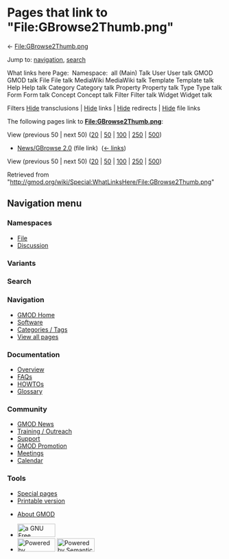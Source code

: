 <div id="mw-page-base" class="noprint">

</div>

<div id="mw-head-base" class="noprint">

</div>

<div id="content" class="mw-body" role="main">

<span id="top"></span>

<div id="mw-js-message" style="display:none;">

</div>



# <span dir="auto">Pages that link to "File:GBrowse2Thumb.png"</span>

<div id="bodyContent">

<div id="contentSub">

←
[File:GBrowse2Thumb.png](/wiki/File:GBrowse2Thumb.png "File:GBrowse2Thumb.png")

</div>

<div id="jump-to-nav" class="mw-jump">

Jump to: [navigation](#mw-navigation), [search](#p-search)

</div>

<div id="mw-content-text">

What links here Page:  Namespace:  all (Main) Talk User User talk GMOD
GMOD talk File File talk MediaWiki MediaWiki talk Template Template talk
Help Help talk Category Category talk Property Property talk Type Type
talk Form Form talk Concept Concept talk Filter Filter talk Widget
Widget talk

Filters
[Hide](/mediawiki/index.php?title=Special:WhatLinksHere/File:GBrowse2Thumb.png&hidetrans=1 "Special:WhatLinksHere/File:GBrowse2Thumb.png")
transclusions \|
[Hide](/mediawiki/index.php?title=Special:WhatLinksHere/File:GBrowse2Thumb.png&hidelinks=1 "Special:WhatLinksHere/File:GBrowse2Thumb.png")
links \|
[Hide](/mediawiki/index.php?title=Special:WhatLinksHere/File:GBrowse2Thumb.png&hideredirs=1 "Special:WhatLinksHere/File:GBrowse2Thumb.png")
redirects \|
[Hide](/mediawiki/index.php?title=Special:WhatLinksHere/File:GBrowse2Thumb.png&hideimages=1 "Special:WhatLinksHere/File:GBrowse2Thumb.png")
file links

The following pages link to
**[File:GBrowse2Thumb.png](/wiki/File:GBrowse2Thumb.png "File:GBrowse2Thumb.png")**:

View (previous 50 \| next 50)
([20](/mediawiki/index.php?title=Special:WhatLinksHere/File:GBrowse2Thumb.png&limit=20 "Special:WhatLinksHere/File:GBrowse2Thumb.png")
\|
[50](/mediawiki/index.php?title=Special:WhatLinksHere/File:GBrowse2Thumb.png&limit=50 "Special:WhatLinksHere/File:GBrowse2Thumb.png")
\|
[100](/mediawiki/index.php?title=Special:WhatLinksHere/File:GBrowse2Thumb.png&limit=100 "Special:WhatLinksHere/File:GBrowse2Thumb.png")
\|
[250](/mediawiki/index.php?title=Special:WhatLinksHere/File:GBrowse2Thumb.png&limit=250 "Special:WhatLinksHere/File:GBrowse2Thumb.png")
\|
[500](/mediawiki/index.php?title=Special:WhatLinksHere/File:GBrowse2Thumb.png&limit=500 "Special:WhatLinksHere/File:GBrowse2Thumb.png"))

- [News/GBrowse 2.0](/wiki/News/GBrowse_2.0 "News/GBrowse 2.0") (file
  link) ‎ <span class="mw-whatlinkshere-tools">([←
  links](/mediawiki/index.php?title=Special:WhatLinksHere&target=News%2FGBrowse+2.0 "Special:WhatLinksHere"))</span>

View (previous 50 \| next 50)
([20](/mediawiki/index.php?title=Special:WhatLinksHere/File:GBrowse2Thumb.png&limit=20 "Special:WhatLinksHere/File:GBrowse2Thumb.png")
\|
[50](/mediawiki/index.php?title=Special:WhatLinksHere/File:GBrowse2Thumb.png&limit=50 "Special:WhatLinksHere/File:GBrowse2Thumb.png")
\|
[100](/mediawiki/index.php?title=Special:WhatLinksHere/File:GBrowse2Thumb.png&limit=100 "Special:WhatLinksHere/File:GBrowse2Thumb.png")
\|
[250](/mediawiki/index.php?title=Special:WhatLinksHere/File:GBrowse2Thumb.png&limit=250 "Special:WhatLinksHere/File:GBrowse2Thumb.png")
\|
[500](/mediawiki/index.php?title=Special:WhatLinksHere/File:GBrowse2Thumb.png&limit=500 "Special:WhatLinksHere/File:GBrowse2Thumb.png"))

</div>

<div class="printfooter">

Retrieved from
"<http://gmod.org/wiki/Special:WhatLinksHere/File:GBrowse2Thumb.png>"

</div>

<div id="catlinks" class="catlinks catlinks-allhidden">

</div>

<div class="visualClear">

</div>

</div>

</div>

<div id="mw-navigation">

## Navigation menu

<div id="mw-head">



<div id="left-navigation">

<div id="p-namespaces" class="vectorTabs" role="navigation"
aria-labelledby="p-namespaces-label">

### Namespaces

- <span id="ca-nstab-image"><a href="/wiki/File:GBrowse2Thumb.png" accesskey="c"
  title="View the file page [c]">File</a></span>
- <span id="ca-talk"><a
  href="/mediawiki/index.php?title=File_talk:GBrowse2Thumb.png&amp;action=edit&amp;redlink=1"
  accesskey="t"
  title="Discussion about the content page [t]">Discussion</a></span>

</div>

<div id="p-variants" class="vectorMenu emptyPortlet" role="navigation"
aria-labelledby="p-variants-label">

### 

### Variants[](#)

<div class="menu">

</div>

</div>

</div>

<div id="right-navigation">





</div>

<div id="p-search" role="search">

### Search

<div id="simpleSearch">

</div>

</div>

</div>

</div>

<div id="mw-panel">

<div id="p-logo" role="banner">

<a href="/wiki/Main_Page"
style="background-image: url(http://gmod.org/images/GMOD-cogs.png);"
title="Visit the main page"></a>

</div>

<div id="p-Navigation" class="portal" role="navigation"
aria-labelledby="p-Navigation-label">

### Navigation

<div class="body">

- <span id="n-GMOD-Home">[GMOD Home](/wiki/Main_Page)</span>
- <span id="n-Software">[Software](/wiki/GMOD_Components)</span>
- <span id="n-Categories-.2F-Tags">[Categories /
  Tags](/wiki/Categories)</span>
- <span id="n-View-all-pages">[View all
  pages](/wiki/Special:AllPages)</span>

</div>

</div>

<div id="p-Documentation" class="portal" role="navigation"
aria-labelledby="p-Documentation-label">

### Documentation

<div class="body">

- <span id="n-Overview">[Overview](/wiki/Overview)</span>
- <span id="n-FAQs">[FAQs](/wiki/Category:FAQ)</span>
- <span id="n-HOWTOs">[HOWTOs](/wiki/Category:HOWTO)</span>
- <span id="n-Glossary">[Glossary](/wiki/Glossary)</span>

</div>

</div>

<div id="p-Community" class="portal" role="navigation"
aria-labelledby="p-Community-label">

### Community

<div class="body">

- <span id="n-GMOD-News">[GMOD News](/wiki/GMOD_News)</span>
- <span id="n-Training-.2F-Outreach">[Training /
  Outreach](/wiki/Training_and_Outreach)</span>
- <span id="n-Support">[Support](/wiki/Support)</span>
- <span id="n-GMOD-Promotion">[GMOD
  Promotion](/wiki/GMOD_Promotion)</span>
- <span id="n-Meetings">[Meetings](/wiki/Meetings)</span>
- <span id="n-Calendar">[Calendar](/wiki/Calendar)</span>

</div>

</div>

<div id="p-tb" class="portal" role="navigation"
aria-labelledby="p-tb-label">

### Tools

<div class="body">

- <span id="t-specialpages"><a href="/wiki/Special:SpecialPages" accesskey="q"
  title="A list of all special pages [q]">Special pages</a></span>
- <span id="t-print"><a
  href="/mediawiki/index.php?title=Special:WhatLinksHere/File:GBrowse2Thumb.png&amp;printable=yes"
  rel="alternate" accesskey="p"
  title="Printable version of this page [p]">Printable version</a></span>

</div>

</div>

</div>

</div>

<div id="footer" role="contentinfo">

- <span id="footer-places-about">[About
  GMOD](/wiki/GMOD:About "GMOD:About")</span>

<!-- -->

- <span id="footer-copyrightico">[<img src="http://www.gnu.org/graphics/gfdl-logo-small.png" width="88"
  height="31" alt="a GNU Free Documentation License" />](http://www.gnu.org/licenses/fdl-1.3.html)</span>
- <span id="footer-poweredbyico">[<img src="/mediawiki/skins/common/images/poweredby_mediawiki_88x31.png"
  width="88" height="31" alt="Powered by MediaWiki" />](//www.mediawiki.org/)
  [<img
  src="/mediawiki/extensions/SemanticMediaWiki/includes/../resources/images/smw_button.png"
  width="88" height="31" alt="Powered by Semantic MediaWiki" />](https://www.semantic-mediawiki.org/wiki/Semantic_MediaWiki)</span>

<div style="clear:both">

</div>

</div>

